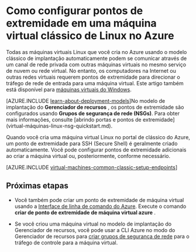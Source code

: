 <properties
    pageTitle="Configurar pontos de extremidade em uma VM Linux clássico | Microsoft Azure"
    description="Aprenda a configurar pontos de extremidade de uma VM Linux no portal de clássico do Azure para permitir a comunicação com um computador virtual Linux no Azure"
    services="virtual-machines-linux"
    documentationCenter=""
    authors="cynthn"
    manager="timlt"
    editor=""
    tags="azure-service-management"/>

<tags
    ms.service="virtual-machines-linux"
    ms.workload="infrastructure-services"
    ms.tgt_pltfrm="vm-linux"
    ms.devlang="na"
    ms.topic="article"
    ms.date="07/13/2016"
    ms.author="cynthn"/>

# <a name="how-to-set-up-endpoints-on-a-linux-classic-virtual-machine-in-azure"></a>Como configurar pontos de extremidade em uma máquina virtual clássico de Linux no Azure

Todas as máquinas virtuais Linux que você cria no Azure usando o modelo clássico de implantação automaticamente podem se comunicar através de um canal de rede privada com outras máquinas virtuais no mesmo serviço de nuvem ou rede virtual. No entanto, os computadores na Internet ou outras redes virtuais requerem pontos de extremidade para direcionar o tráfego de rede de entrada para uma máquina virtual. Este artigo também está disponível para [máquinas virtuais do Windows](virtual-machines-windows-classic-setup-endpoints.md).

[AZURE.INCLUDE [learn-about-deployment-models](../../includes/learn-about-deployment-models-classic-include.md)]No modelo de implantação do **Gerenciador de recursos** , os pontos de extremidade são configurados usando **Grupos de segurança de rede (NSGs)**. Para obter mais informações, consulte [abrindo portas e pontos de extremidade] (virtual-máquinas-linux-nsg-quickstart.md).

Quando você cria uma máquina virtual Linux no portal de clássico do Azure, um ponto de extremidade para SSH (Secure Shell) é geralmente criado automaticamente. Você pode configurar pontos de extremidade adicionais ao criar a máquina virtual ou, posteriormente, conforme necessário.
 

[AZURE.INCLUDE [virtual-machines-common-classic-setup-endpoints](../../includes/virtual-machines-common-classic-setup-endpoints.md)]

## <a name="next-steps"></a>Próximas etapas

* Você também pode criar um ponto de extremidade de máquina virtual usando a [Interface de linha de comando do Azure](../virtual-machines-command-line-tools.md). Execute o comando **criar de ponto de extremidade de máquina virtual azure** .

* Se você criou uma máquina virtual no modelo de implantação do Gerenciador de recursos, você pode usar a CLI Azure no modo do Gerenciador de recursos para [criar grupos de segurança de rede](../virtual-network/virtual-networks-create-nsg-arm-cli.md) para o tráfego de controle para a máquina virtual.